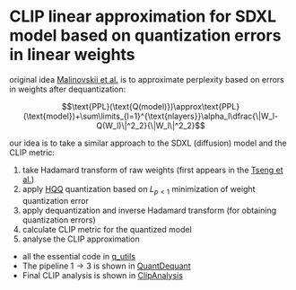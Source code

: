# CLIP linear approximation for SDXL model based on quantization errors in linear weights

original idea [Malinovskii et al.](https://arxiv.org/abs/2411.17525) is to approximate perplexity based on errors in weights after dequantization:

$$\text{PPL}(\text{Q(model)})\approx\text{PPL}(\text{model})+\sum\limits_{l=1}^{\text{nlayers}}\alpha_l\dfrac{\|W_l-Q(W_l)\|^2_2}{\|W_l\|^2_2}$$

our idea is to take a similar approach to the SDXL (diffusion) model and the CLIP metric:
1) take Hadamard transform of raw weights (first appears in the [Tseng et al.](https://arxiv.org/abs/2402.04396))
2) apply [HQQ](https://mobiusml.github.io/hqq_blog/) quantization based on $L_{p<1}$ minimization of weight quantization error
3) apply dequantization and inverse Hadamard transform (for obtaining quantization errors)
4) calculate CLIP metric for the quantized model
5) analyse the CLIP approximation

- all the essential code in [q_utils](q_utils.py)
- The pipeline $1\rightarrow 3$ is shown in [QuantDequant](QuantDequant.ipynb)
- Final CLIP analysis is shown in [ClipAnalysis](ClipAnalysis.ipynb)
